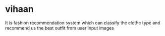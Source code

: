 # vihaan
It is fashion recommendation system which can classify the clothe type and recommend us the best outfit from user input images
